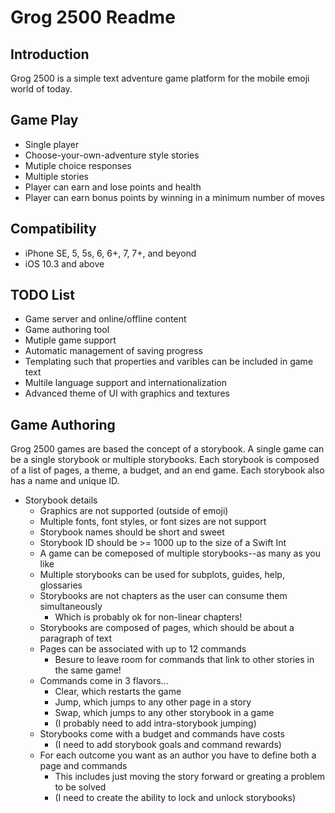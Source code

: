 # Grog 2500 Readme

## Introduction

Grog 2500 is a simple text adventure game platform for the mobile emoji world of today.

## Game Play

- Single player
- Choose-your-own-adventure style stories
- Mutiple choice responses
- Multiple stories
- Player can earn and lose points and health
- Player can earn bonus points by winning in a minimum number of moves

## Compatibility

- iPhone SE, 5, 5s, 6, 6+, 7, 7+, and beyond
- iOS 10.3 and above

## TODO List

- Game server and online/offline content
- Game authoring tool
- Mutiple game support
- Automatic management of saving progress
- Templating such that properties and varibles can be included in game text
- Multile language support and internationalization
- Advanced theme of UI with graphics and textures

## Game Authoring

Grog 2500 games are based the concept of a storybook. A single game can be a single
storybook or multiple storybooks. Each storybook is composed of a list of pages, a
theme, a budget, and an end game. Each storybook also has a name and unique ID.

- Storybook details
  - Graphics are not supported (outside of emoji)
  - Multiple fonts, font styles, or font sizes are not support
  - Storybook names should be short and sweet
  - Storybook ID should be >= 1000 up to the size of a Swift Int
  - A game can be comeposed of multiple storybooks--as many as you like
  - Multiple storybooks can be used for subplots, guides, help, glossaries
  - Storybooks are not chapters as the user can consume them simultaneously
    - Which is probably ok for non-linear chapters!
  - Storybooks are composed of pages, which should be about a paragraph of text
  - Pages can be associated with up to 12 commands
    - Besure to leave room for commands that link to other stories in the same game!
  - Commands come in 3 flavors...
    - Clear, which restarts the game
    - Jump, which jumps to any other page in a story
    - Swap, which jumps to any other storybook in a game
    - (I probably need to add intra-storybook jumping)
  - Storybooks come with a budget and commands have costs
    - (I need to add storybook goals and command rewards)
  - For each outcome you want as an author you have to define both a page and commands
    - This includes just moving the story forward or greating a problem to be solved
    - (I need to create the ability to lock and unlock storybooks)

